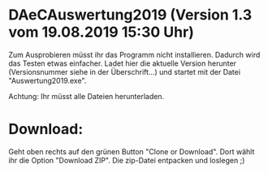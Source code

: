 # DAeCAuswertung2019 (Version 1.3 vom 19.08.2019 15:30 Uhr)

Zum Ausprobieren müsst ihr das Programm nicht installieren. Dadurch wird das Testen etwas einfacher. Ladet hier die aktuelle Version herunter (Versionsnummer siehe in der Überschrift...) und startet mit der Datei "Auswertung2019.exe".

Achtung: Ihr müsst alle Dateien herunterladen.

# Download: 
Geht oben rechts auf den grünen Button "Clone or Download". Dort wählt ihr die Option "Download ZIP". Die zip-Datei entpacken und loslegen ;)
